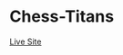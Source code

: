 # Chess-Titans

[Live Site](https://punith-kk.github.io/Chess-Titans/forest-landing-page/index.html)
